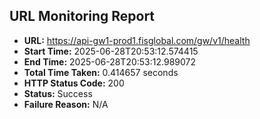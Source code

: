 ## URL Monitoring Report

- **URL:** https://api-gw1-prod1.fisglobal.com/gw/v1/health
- **Start Time:** 2025-06-28T20:53:12.574415
- **End Time:** 2025-06-28T20:53:12.989072
- **Total Time Taken:** 0.414657 seconds
- **HTTP Status Code:** 200
- **Status:** Success
- **Failure Reason:** N/A

